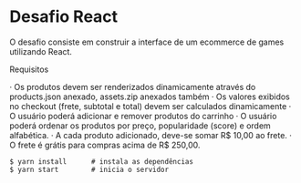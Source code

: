 # Desafio React
O desafio consiste em construir a interface de um ecommerce de games utilizando React.

Requisitos

·  Os produtos devem ser renderizados dinamicamente através do products.json anexado, assets.zip anexados
também
·  Os valores exibidos no checkout (frete, subtotal e total) devem ser calculados dinamicamente
·  O usuário poderá adicionar e remover produtos do carrinho
·  O usuário poderá ordenar os produtos por preço, popularidade (score) e ordem alfabética.
·  A cada produto adicionado, deve-se somar R$ 10,00 ao frete.
·  O frete é grátis para compras acima de R$ 250,00.

```console
$ yarn install      # instala as dependências
$ yarn start        # inicia o servidor
```
